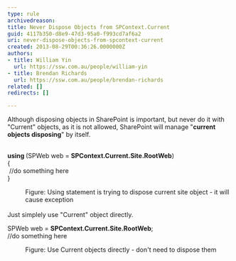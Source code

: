 ```yaml
---
type: rule
archivedreason: 
title: Never Dispose Objects from SPContext.Current
guid: 4117b350-d8e9-47d3-95a0-f993cd7af6a2
uri: never-dispose-objects-from-spcontext-current
created: 2013-08-29T00:36:26.0000000Z
authors:
- title: William Yin
  url: https://ssw.com.au/people/william-yin
- title: Brendan Richards
  url: https://ssw.com.au/people/brendan-richards
related: []
redirects: []

---
```



<div>​​​​Although&#160;disposing&#160;objects in SharePoint is important, but never do it with &quot;Current&quot; objects, as it is not allowed, SharePoint will manage &quot;<strong>current objects disposing</strong>&quot; by itself.</div><div><br></div><p class="ssw15-rteElement-CodeArea"><strong>using </strong>(SPWeb web = <strong>SPContext.Current.Site.RootWeb</strong>)<br>&#123;<br>&#160;//do something here<br>&#125;</p><dd class="ssw15-rteElement-FigureBad">Figure&#58; Using statement is trying to dispose current site object - it will cause exception</dd><div><br></div><div>Just simplely use &quot;Current&quot; object directly.</div><p class="ssw15-rteElement-CodeArea">SPWeb web =&#160;<strong>SPContext.Current.Site.R​ootWeb</strong>​;<br>//do something here</p><dd class="ssw15-rteElement-FigureGood">Figure&#58; Use Current objects directly - don't need to dispose them</dd>
<br><excerpt class='endintro'></excerpt><br>



